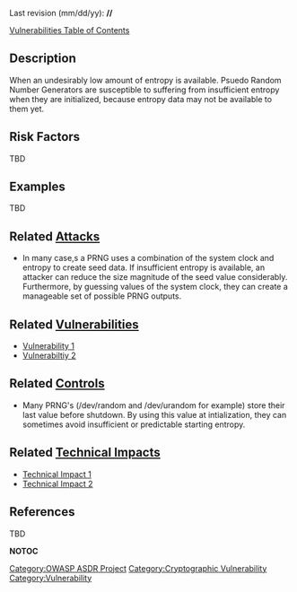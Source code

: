 Last revision (mm/dd/yy): **//**

[Vulnerabilities Table of Contents](ASDR_TOC_Vulnerabilities "wikilink")

## Description

When an undesirably low amount of entropy is available. Psuedo Random
Number Generators are susceptible to suffering from insufficient entropy
when they are initialized, because entropy data may not be available to
them yet.

## Risk Factors

TBD

## Examples

TBD

## Related [Attacks](Attacks "wikilink")

  - In many case,s a PRNG uses a combination of the system clock and
    entropy to create seed data. If insufficient entropy is available,
    an attacker can reduce the size magnitude of the seed value
    considerably. Furthermore, by guessing values of the system clock,
    they can create a manageable set of possible PRNG outputs.

## Related [Vulnerabilities](Vulnerabilities "wikilink")

  - [Vulnerability 1](Vulnerability_1 "wikilink")
  - [Vulnerabiltiy 2](Vulnerabiltiy_2 "wikilink")

## Related [Controls](Controls "wikilink")

  - Many PRNG's (/dev/random and /dev/urandom for example) store their
    last value before shutdown. By using this value at intialization,
    they can sometimes avoid insufficient or predictable starting
    entropy.

## Related [Technical Impacts](Technical_Impacts "wikilink")

  - [Technical Impact 1](Technical_Impact_1 "wikilink")
  - [Technical Impact 2](Technical_Impact_2 "wikilink")

## References

TBD

__NOTOC__

[Category:OWASP ASDR Project](Category:OWASP_ASDR_Project "wikilink")
[Category:Cryptographic
Vulnerability](Category:Cryptographic_Vulnerability "wikilink")
[Category:Vulnerability](Category:Vulnerability "wikilink")